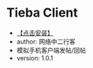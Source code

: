# Tieba Client #

* [【点击安装】](https://userscript.firefoxcn.net/js/Tieba_Client.user.js)
* author: 网络中二行客
* 模拟手机客户端发帖/回帖
* version: 1.0.1
